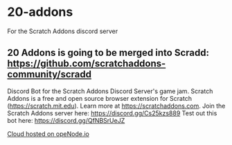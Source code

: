 # 20-addons
For the Scratch Addons discord server

## 20 Addons is going to be merged into Scradd: https://github.com/scratchaddons-community/scradd

Discord Bot for the Scratch Addons Discord Server's game jam. Scratch Addons is a free and open source browser extension for Scratch (https://scratch.mit.edu). Learn more at https://scratchaddons.com.
Join the Scratch Addons server here: https://discord.gg/Cs25kzs889
Test out this bot here: https://discord.gg/QfNBSrUeJZ

<a href="https://www.openode.io/">Cloud hosted on opeNode.io</a>
